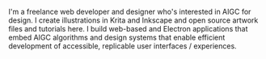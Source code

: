 
I'm a freelance web developer and designer who's interested in AIGC for design. I create illustrations in Krita and Inkscape and open source artwork files and tutorials here. I build web-based and Electron applications that embed AIGC algorithms and design systems that enable efficient development of accessible, replicable user interfaces / experiences.
